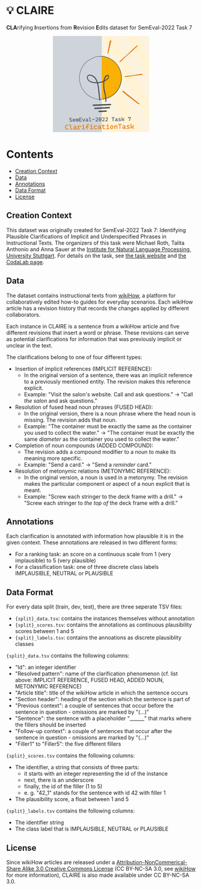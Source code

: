 # :bulb: CLAIRE
**CLA**rifying **I**nsertions from **R**evision **E**dits dataset for SemEval-2022 Task 7

<p align="center">
	<img src="https://github.com/acidAnn/claire/blob/main/clarification_task_logo.png" style=" width:16rem ; height:16rem">
</p>

# Contents
* [Creation Context](https://github.com/acidAnn/claire#creation-context)
* [Data](https://github.com/acidAnn/claire#data)
* [Annotations](https://github.com/acidAnn/claire#annotations)
* [Data Format](https://github.com/acidAnn/claire#data-format)
* [License](https://github.com/acidAnn/claire#license)
 
## Creation Context
This dataset was originally created for SemEval-2022 Task 7: Identifying Plausible Clarifications of Implicit and Underspecified Phrases in Instructional Texts.
The organizers of this task were Michael Roth, Talita Anthonio and Anna Sauer at the [Institute for Natural Language Processing, University Stuttgart](https://www.ims.uni-stuttgart.de/en/).
For details on the task, see [the task website](https://clarificationtask.github.io) and [the CodaLab page](https://competitions.codalab.org/competitions/35210).

## Data
The dataset contains instructional texts from [wikiHow](https://www.wikihow.com), a platform for collaboratively edited how-to guides for everyday scenarios.
Each wikiHow article has a revision history that records the changes applied by different collaborators.

Each instance in CLAIRE is a sentence from a wikiHow article and five different revisions that insert a word or phrase. These revisions can serve as potential clarifications for information that was previously implicit or unclear in the text. 

The clarifications belong to one of four different types:
* Insertion of implicit references (IMPLICIT REFERENCE):
	* In the original version of a sentence, there was an implicit reference to a previously mentioned entity. The revision makes this reference explicit.
	* Example: "Visit the salon's website. Call and ask questions." -> "Call *the salon* and ask questions."
* Resolution of fused head noun phrases (FUSED HEAD):
	* In the original version, there is a noun phrase where the head noun is missing. The revision adds that noun.
	* Example: "The container must be exactly the same as the container you used to collect the water." -> "The container must be exactly the same *diameter* as the container you used to collect the water."
* Completion of noun compounds (ADDED COMPOUND):
   	* The revision adds a compound modifier to a noun to make its meaning more specific.
	* Example: "Send a card." -> "Send a *reminder* card."
* Resolution of metonymic relations (METONYMIC REFERENCE):
	* In the original version, a noun is used in a metonymy. The revision makes the particular component or aspect of a noun explicit that is meant.
 	* Example: "Screw each stringer to the deck frame with a drill." -> "Screw each stringer to *the top of* the deck frame with a drill."

## Annotations
Each clarification is annotated with information how plausible it is in the given context.
These annotations are released in two different forms:
* For a ranking task: an score on a continuous scale from 1 (very implausible) to 5 (very plausible)
* For a classification task: one of three discrete class labels IMPLAUSIBLE, NEUTRAL or PLAUSIBLE

## Data Format
For every data split (train, dev, test), there are three seperate TSV files:
* `{split}_data.tsv`: contains the instances themselves without annotation
* `{split}_scores.tsv`: contains the annotations as continuous plausibility scores between 1 and 5
* `{split}_labels.tsv`: contains the annoations as discrete plausiblity classes

`{split}_data.tsv` contains the following columns:
* "Id": an integer identifier
* "Resolved pattern": name of the clarification phenomenon (cf. list above: IMPLICIT REFERENCE, FUSED HEAD, ADDED NOUN, METONYMIC REFERENCE)
* "Article title": title of the wikiHow article in which the sentence occurs
* "Section header": heading of the section which the sentence is part of
* "Previous context": a couple of sentences that occur before the sentence in question - omissions are marked by "(...)"
* "Sentence": the sentence with a placeholder "______" that marks where the fillers should be inserted
* "Follow-up context": a couple of sentences that occur after the sentence in question - omissions are marked by "(...)"
* "Filler1" to "Filler5": the five different fillers

`{split}_scores.tsv` contains the following columns:
* The identifier, a string that consists of three parts:
	* it starts with an integer representing the id of the instance
	* next, there is an underscore
	* finally, the id of the filler (1 to 5)
	* e. g. "42_1" stands for the sentence with id 42 with filler 1
* The plausibility score, a float between 1 and 5

        
`{split}_labels.tsv` contains the following columns:
* The identifier string
* The class label that is IMPLAUSIBLE, NEUTRAL or PLAUSIBLE
 
## License
Since wikiHow articles are released under a [Attribution-NonCommerical-Share Alike 3.0 Creative Commons License](https://creativecommons.org/licenses/by-nc-sa/3.0/) (CC BY-NC-SA 3.0, see [wikiHow](https://www.wikihow.com/wikiHow:Creative-Commons) for more information), CLAIRE is also made available under CC BY-NC-SA 3.0.
